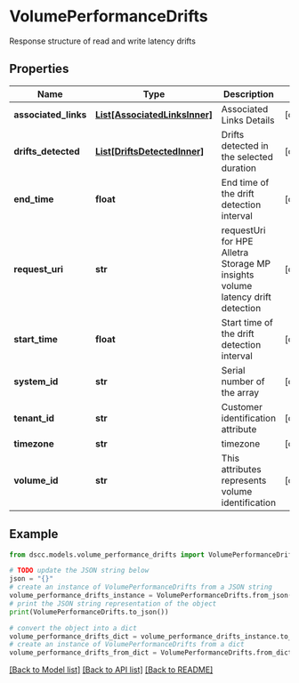 # VolumePerformanceDrifts

Response structure of read and write latency drifts

## Properties

Name | Type | Description | Notes
------------ | ------------- | ------------- | -------------
**associated_links** | [**List[AssociatedLinksInner]**](AssociatedLinksInner.md) | Associated Links Details | [optional] 
**drifts_detected** | [**List[DriftsDetectedInner]**](DriftsDetectedInner.md) | Drifts detected in the selected duration | [optional] 
**end_time** | **float** | End time of the drift detection interval | [optional] 
**request_uri** | **str** | requestUri for HPE Alletra Storage MP insights volume latency drift detection | [optional] 
**start_time** | **float** | Start time of the drift detection interval | [optional] 
**system_id** | **str** | Serial number of the array | [optional] 
**tenant_id** | **str** | Customer identification attribute | [optional] 
**timezone** | **str** | timezone | [optional] 
**volume_id** | **str** | This attributes represents volume identification | [optional] 

## Example

```python
from dscc.models.volume_performance_drifts import VolumePerformanceDrifts

# TODO update the JSON string below
json = "{}"
# create an instance of VolumePerformanceDrifts from a JSON string
volume_performance_drifts_instance = VolumePerformanceDrifts.from_json(json)
# print the JSON string representation of the object
print(VolumePerformanceDrifts.to_json())

# convert the object into a dict
volume_performance_drifts_dict = volume_performance_drifts_instance.to_dict()
# create an instance of VolumePerformanceDrifts from a dict
volume_performance_drifts_from_dict = VolumePerformanceDrifts.from_dict(volume_performance_drifts_dict)
```
[[Back to Model list]](../README.md#documentation-for-models) [[Back to API list]](../README.md#documentation-for-api-endpoints) [[Back to README]](../README.md)


